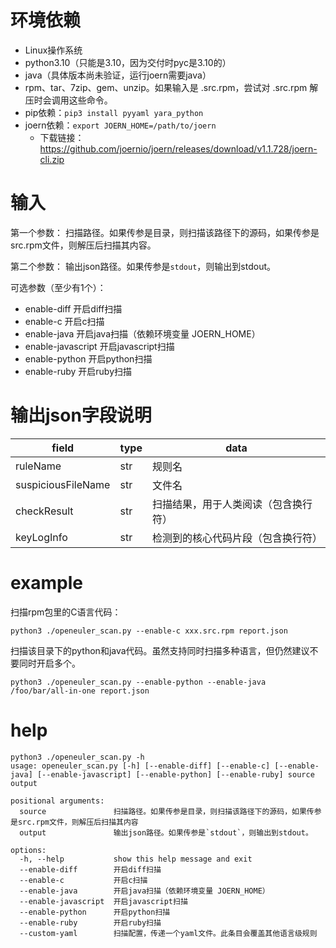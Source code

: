 # 环境依赖

- Linux操作系统
- python3.10（只能是3.10，因为交付时pyc是3.10的）
- java（具体版本尚未验证，运行joern需要java）
- rpm、tar、7zip、gem、unzip。如果输入是 .src.rpm，尝试对 .src.rpm 解压时会调用这些命令。
- pip依赖：`pip3 install pyyaml yara_python`
- joern依赖：`export JOERN_HOME=/path/to/joern`
  - 下载链接：https://github.com/joernio/joern/releases/download/v1.1.728/joern-cli.zip

# 输入

第一个参数： 扫描路径。如果传参是目录，则扫描该路径下的源码，如果传参是src.rpm文件，则解压后扫描其内容。

第二个参数： 输出json路径。如果传参是`stdout`，则输出到stdout。

可选参数（至少有1个）：

- enable-diff        开启diff扫描
- enable-c           开启c扫描
- enable-java        开启java扫描（依赖环境变量 JOERN_HOME）
- enable-javascript  开启javascript扫描
- enable-python      开启python扫描
- enable-ruby        开启ruby扫描

# 输出json字段说明

| field              | type | data               |
|--------------------|------|--------------------|
| ruleName           | str  | 规则名                |
| suspiciousFileName | str  | 文件名                |
| checkResult        | str  | 扫描结果，用于人类阅读（包含换行符） |
| keyLogInfo         | str  | 检测到的核心代码片段（包含换行符）  |

# example

扫描rpm包里的C语言代码：

```
python3 ./openeuler_scan.py --enable-c xxx.src.rpm report.json
```

扫描该目录下的python和java代码。虽然支持同时扫描多种语言，但仍然建议不要同时开启多个。

```
python3 ./openeuler_scan.py --enable-python --enable-java /foo/bar/all-in-one report.json
```


# help

```
python3 ./openeuler_scan.py -h
usage: openeuler_scan.py [-h] [--enable-diff] [--enable-c] [--enable-java] [--enable-javascript] [--enable-python] [--enable-ruby] source output

positional arguments:
  source               扫描路径。如果传参是目录，则扫描该路径下的源码，如果传参是src.rpm文件，则解压后扫描其内容
  output               输出json路径。如果传参是`stdout`，则输出到stdout。

options:
  -h, --help           show this help message and exit
  --enable-diff        开启diff扫描
  --enable-c           开启c扫描
  --enable-java        开启java扫描（依赖环境变量 JOERN_HOME）
  --enable-javascript  开启javascript扫描
  --enable-python      开启python扫描
  --enable-ruby        开启ruby扫描
  --custom-yaml        扫描配置，传递一个yaml文件。此条目会覆盖其他语言级规则
```
